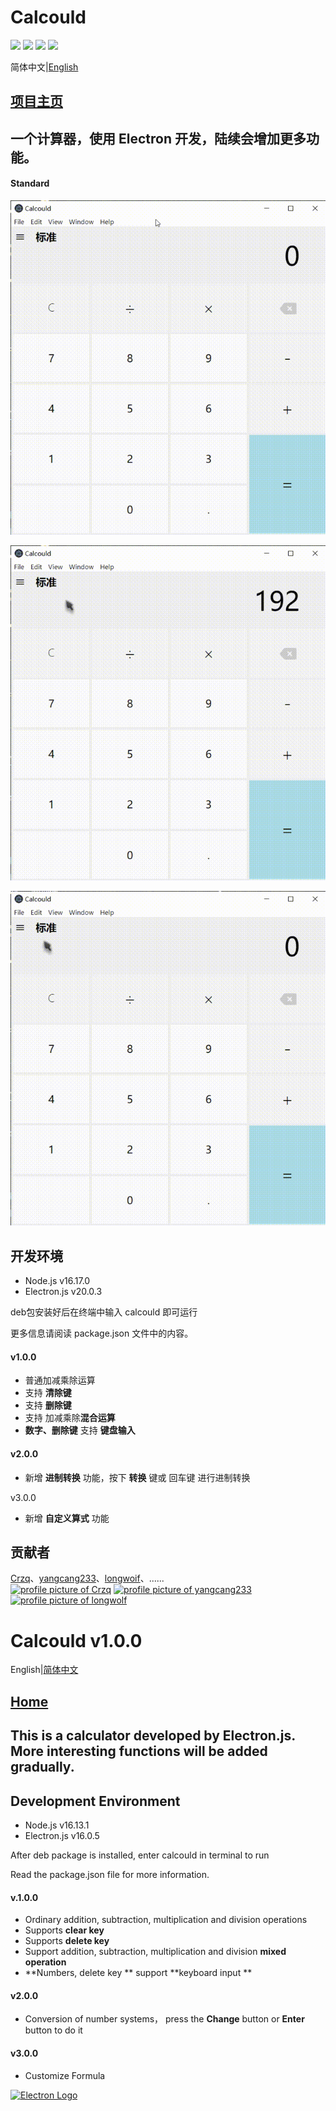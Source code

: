 <a name="Ch"></a>

Calcould
=============
[![](https://img.shields.io/github/watchers/Crzq/Calcould.svg?style=flat)](https://github.com/Crzq/Calcould/watchers)
[![](https://img.shields.io/github/stars/Crzq/Calcould.svg?style=flat)](https://github.com/Crzq/Calcould/stargazers)
[![](https://img.shields.io/github/forks/Crzq/Calcould.svg?style=flat)](https://github.com/Crzq/Calcould/network/members)
![](https://img.shields.io/github/repo-size/Crzq/Calcould.svg?style=flat)

简体中文|[English](#En)

## [项目主页](https://github.com/Crzq/Calcould/)

一个计算器，使用 Electron 开发，陆续会增加更多功能。
---

#### Standard

![](https://raw.githubusercontent.com/Crzq/Calcould/main/blob/Standard.gif "Standard")

![](https://raw.githubusercontent.com/Crzq/Calcould/main/blob/Base%20Conversion.gif "Conversion")

![](https://raw.githubusercontent.com/Crzq/Calcould/main/blob/Custom.gif "Custom")


## 开发环境
* Node.js         v16.17.0
* Electron.js    v20.0.3


deb包安装好后在终端中输入 calcould 即可运行

更多信息请阅读 package.json 文件中的内容。

#### v1.0.0
* 普通加减乘除运算
* 支持 **清除键**
* 支持 **删除键**
* 支持 加减乘除**混合运算**
* **数字、删除键** 支持 **键盘输入**

#### v2.0.0
* 新增 **进制转换** 功能，按下 **转换** 键或 回车键 进行进制转换

v3.0.0
* 新增 **自定义算式** 功能

## 贡献者
[Crzq](https://github.com/Crzq)、[yangcang233](https://github.com/yangcang233)、[longwoif](https://github.com/longwoif)、......<br>
<a title="Crzq" href="https://github.com/Crzq"><img src="https://avatars.githubusercontent.com/u/41958119?v=4" width="100" alt="profile picture of Crzq"></a>
<a title="yangcang233" href="https://github.com/yangcang233"><img src="https://avatars.githubusercontent.com/u/100249118?v=4" width="100" alt="profile picture of yangcang233"></a>
<a title="longwoif" href="https://github.com/longwoif"><img src="https://avatars.githubusercontent.com/u/100250459?v=4" width="100" alt="profile picture of longwolf"></a>


<a name="En"/>

Calcould  v1.0.0
============

English|[简体中文](#Ch)

## [Home](https://github.com/Crzq/Calcould/)

This is a calculator developed by Electron.js. More interesting functions will be added gradually. 
---

## Development Environment
* Node.js 	     v16.13.1
* Electron.js     v16.0.5


After deb package is installed, enter calcould in terminal to run

Read the package.json file for more information.



#### v.1.0.0
* Ordinary addition, subtraction, multiplication and division operations
* Supports  **clear key**
* Supports  **delete key**
* Support addition, subtraction, multiplication and division  **mixed operation**
* **Numbers, delete key ** support **keyboard input **

#### v2.0.0
* Conversion of number systems， press the **Change** button or **Enter** button to do it

#### v3.0.0
* Customize Formula

[![Electron Logo](https://electronjs.org/images/electron-logo.svg)](https://electronjs.org)
